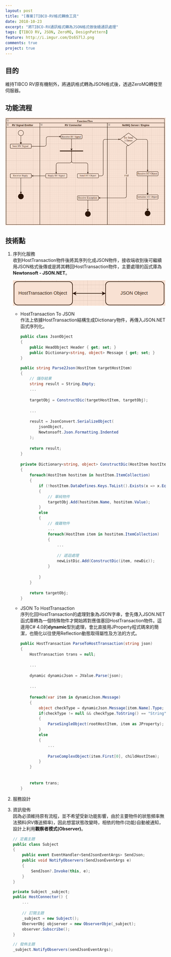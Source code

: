 ```yaml
---
layout: post
title: "[專案]TIBCO-RV格式轉換工具"
date: 2018-10-23
excerpt: "將TIBCO-RV通訊格式轉為JSON格式做後續通訊處理"
tags: [TIBCO RV, JSON, ZeroMQ, DesignPattern]
feature: http://i.imgur.com/Ds6S7lJ.png
comments: true
project: true
---   
```


## 目的   

維持TIBCO RV原有機制外，將通訊格式轉為JSON格式後，透過ZeroMQ轉發至伺服器。  

## 功能流程   

![Function Flow](https://github.com/kisekitw/kisekitw.github.io/blob/master/assets/img/1071028/FunctionFlow.png?raw=true)   

## 技術點   
1. 序列化服務  
   收到HostTransaction物件後將其序列化成JSON物件，接收端收到後可繼續用JSON格式後傳或是將其轉回HostTransaction物件，主要處理的函式庫為**Newtonsoft - JSON.NET**。

   ![Function Flow](https://github.com/kisekitw/kisekitw.github.io/blob/master/assets/img/1071028/seriaze.png?raw=true)   
   
   * HostTransaction To JSON  
      作法上依據HostTransaction結構生成Dictionary物件，再傳入JSON.NET函式序列化。  
      ``` C#
      public class JsonObject
      {
          public HeadObject Header { get; set; }
          public Dictionary<string, object> Message { get; set; }
      }
      ```    
      
      ``` C# 
      public string Parse2Json(HostItem targetHostItem)
      {
          // 儲存結果
          string result = String.Empty;
          ...
          
          targetObj = ConstructDic(targetHostItem, targetObj);

          ...

          result = JsonConvert.SerializeObject(
              jsonObject,
              Newtonsoft.Json.Formatting.Indented
          );

          return result;
      }

      private Dictionary<string, object> ConstructDic(HostItem hostItem, Dictionary<string, object> targetObj)
      {
          foreach(HostItem hostitem in hostItem.ItemCollection)
          {
              if (!hostItem.DataDefines.Keys.ToList().Exists(x => x.Equals(hostitem.Name)))
              {
                  // 單純物件
                  targetObj.Add(hostitem.Name, hostitem.Value);
              }
              else
              {
                  // 複雜物件
                  ...
                  foreach(HostItem item in hostitem.ItemCollection)
                  {
                      ...

                      // 遞迴處理
                      newListDic.Add(ConstructDic(item, newDic));
                  }

              }
          }

          return targetObj;
      }
      ```    


   * JSON To HostTransaction   
     序列化回HostTransaction的處理對象為JSON字串，會先傳入JSON.NET函式庫轉為一個特殊物件才開始將對應值塞回HostTransaction物件。這邊用C# 4.0的**dynamic**型別處理，會比直接用JProperty程式碼來的簡潔，也簡化以往使用Reflection動態取得屬性及方法的方式。   

     ``` C#
     public HostTransaction ParseToHostTransaction(string json)
     {
         HostTransaction trans = null;
         
         ...
         
         dynamic dynamicJson = JValue.Parse(json);

         ...

         foreach(var item in dynamicJson.Message)
         {
             object checkType = dynamicJson.Message[item.Name].Type;
             if(checkType != null && checkType.ToString() == "String")
             {
                 ParseSingleObject(rootHostItem, item as JProperty);
             }
             else
             {
                 ...

                 ParseComplexObject(item.First[0], childHostItem);
             }
         }


         return trans;
     }
     ```

2. 服務設計
3. 資訊發佈   
   因為必須維持原有流程，並不希望受新功能影響，由於主要物件的狀態頻率無法預料(RV傳送頻率)，因此想當狀態改變時，相依的物件(功能)自動被通知，設計上利用**觀察者模式(Observer)**。  

    ``` C#
    // 定義主題
    public class Subject
    {
        public event EventHandler<SendJsonEventArgs> SendJson;
        public void NotifyObservers(SendJsonEventArgs e)
        {
            SendJson?.Invoke(this, e);
        }
    }
    ```

    ``` C#
    private Subject _subject;
    public HostConnector() {
        ...  

        // 訂閱主題
        _subject = new Subject();
        OberverObj objserver = new ObserverObje(_subject);
        observer.Subscribe();
    }
    ```
    ``` C#
    // 發佈主題
    _subject.NotifyObservers(sendJsonEventArgs);

    ```



